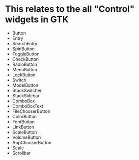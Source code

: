 # This relates to the all "Control" widgets in GTK
- Button
- Entry
- SearchEntry
- SpinButton
- ToggleButton
- CheckButton
- RadioButton
- MenuButton
- LockButton
- Switch
- ModelButton
- StackSwitcher
- StackSidebar
- ComboBox
- ComboBoxText
- FileChooserButton
- ColorButton
- FontButton
- LinkButton
- ScaleButton
- VolumeButton
- AppChooserButton
- Scale
- Scrollbar